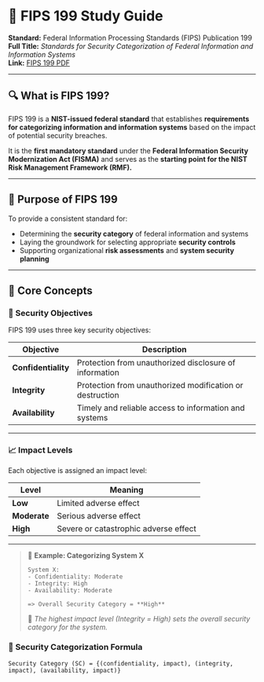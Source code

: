 # 📘 FIPS 199 Study Guide  
**Standard:** Federal Information Processing Standards (FIPS) Publication 199  
**Full Title:** *Standards for Security Categorization of Federal Information and Information Systems*  
**Link:** [FIPS 199 PDF](https://nvlpubs.nist.gov/nistpubs/FIPS/NIST.FIPS.199.pdf)

---

## 🔍 What is FIPS 199?

FIPS 199 is a **NIST-issued federal standard** that establishes **requirements for categorizing information and information systems** based on the impact of potential security breaches.

It is the **first mandatory standard** under the **Federal Information Security Modernization Act (FISMA)** and serves as the **starting point for the NIST Risk Management Framework (RMF).**

---

## 🎯 Purpose of FIPS 199

To provide a consistent standard for:

- Determining the **security category** of federal information and systems
- Laying the groundwork for selecting appropriate **security controls**
- Supporting organizational **risk assessments** and **system security planning**

---

## 🧱 Core Concepts

### 🔐 Security Objectives

FIPS 199 uses three key security objectives:

| Objective       | Description                                                  |
|----------------|--------------------------------------------------------------|
| **Confidentiality** | Protection from unauthorized disclosure of information       |
| **Integrity**       | Protection from unauthorized modification or destruction     |
| **Availability**    | Timely and reliable access to information and systems        |

---

### 📈 Impact Levels

Each objective is assigned an impact level:

| Level   | Meaning                                                                 |
|---------|-------------------------------------------------------------------------|
| **Low**      | Limited adverse effect                                              |
| **Moderate** | Serious adverse effect                                              |
| **High**     | Severe or catastrophic adverse effect                               |

---

> 📌 **Example: Categorizing System X**
> 
> ```
> System X:
> - Confidentiality: Moderate
> - Integrity: High
> - Availability: Moderate
> 
> => Overall Security Category = **High**
> ```
> 
> 🔺 *The highest impact level (Integrity = High) sets the overall security category for the system.*

### 📐 Security Categorization Formula

```plaintext
Security Category (SC) = {(confidentiality, impact), (integrity, impact), (availability, impact)}

